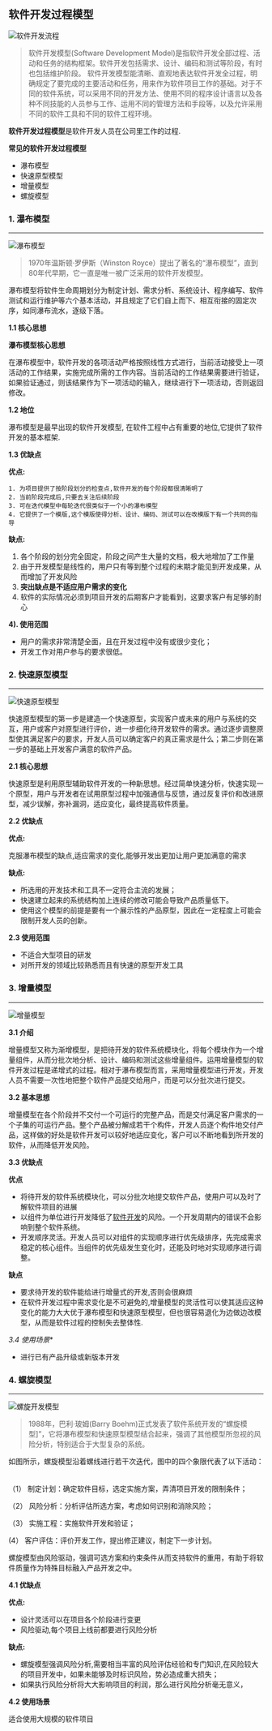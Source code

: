 ## 软件开发过程模型

![软件开发流程](/images/developments.png)

> 软件开发模型(Software Development Model)是指软件开发全部过程、活动和任务的结构框架。软件开发包括需求、设计、编码和测试等阶段，有时也包括维护阶段。 软件开发模型能清晰、直观地表达软件开发全过程，明确规定了要完成的主要活动和任务，用来作为软件项目工作的基础。对于不同的软件系统，可以采用不同的开发方法、使用不同的程序设计语言以及各种不同技能的人员参与工作、运用不同的管理方法和手段等，以及允许采用不同的软件工具和不同的软件工程环境。

**软件开发过程模型**是软件开发人员在公司里工作的过程.

**常见的软件开发过程模型**

- 瀑布模型
- 快速原型模型
- 增量模型
- 螺旋模型

### 1. 瀑布模型

------

![瀑布模型](/images/soft_dev.png)

> 1970年温斯顿·罗伊斯（Winston Royce）提出了著名的“瀑布模型”，直到80年代早期，它一直是唯一被广泛采用的软件开发模型。

瀑布模型将软件生命周期划分为制定计划、需求分析、系统设计、程序编写、软件测试和运行维护等六个基本活动，并且规定了它们自上而下、相互衔接的固定次序，如同瀑布流水，逐级下落。

**1.1 核心思想**

**瀑布模型核心思想**

在瀑布模型中，软件开发的各项活动严格按照线性方式进行，当前活动接受上一项活动的工作结果，实施完成所需的工作内容。当前活动的工作结果需要进行验证，如果验证通过，则该结果作为下一项活动的输入，继续进行下一项活动，否则返回修改。

**1.2 地位**

瀑布模型是最早出现的软件开发模型, 在软件工程中占有重要的地位,它提供了软件开发的基本框架.

**1.3 优缺点**

**优点:**

 	1. 为项目提供了按阶段划分的检查点,软件开发的每个阶段都很清晰明了
 	2. 当前阶段完成后,只要去关注后续阶段
 	3. 可在迭代模型中每轮迭代很类似于一个小的瀑布模型
 	4. 它提供了一个模版,这个模版使得分析、设计、编码、测试可以在改模版下有一个共同的指导

**缺点:**

1. 各个阶段的划分完全固定，阶段之间产生大量的文档，极大地增加了工作量
2. 由于开发模型是线性的，用户只有等到整个过程的末期才能见到开发成果，从而增加了开发风险
3. **突出缺点是不适应用户需求的变化**
4. 软件的实际情况必须到项目开发的后期客户才能看到，这要求客户有足够的耐心

**4). 使用范围**

- 用户的需求非常清楚全面，且在开发过程中没有或很少变化；
- 开发工作对用户参与的要求很低。

### 2. 快速原型模型

------

![快速原型模型](/images/quick_model.png)

快速原型模型的第一步是建造一个快速原型，实现客户或未来的用户与系统的交互，用户或客户对原型进行评价，进一步细化待开发软件的需求。通过逐步调整原型使其满足客户的要求，开发人员可以确定客户的真正需求是什么；第二步则在第一步的基础上开发客户满意的软件产品。

**2.1 核心思想**

快速原型是利用原型辅助软件开发的一种新思想。经过简单快速分析，快速实现一个原型，用户与开发者在试用原型过程中加强通信与反馈，通过反复评价和改进原型，减少误解，弥补漏洞，适应变化，最终提高软件质量。

**2.2 优缺点**

**优点:**

克服瀑布模型的缺点,适应需求的变化,能够开发出更加让用户更加满意的需求

**缺点:**

- 所选用的开发技术和工具不一定符合主流的发展；
- 快速建立起来的系统结构加上连续的修改可能会导致产品质量低下。
- 使用这个模型的前提是要有一个展示性的产品原型，因此在一定程度上可能会限制开发人员的创新。

**2.3 使用范围**

- 不适合大型项目的研发
- 对所开发的领域比较熟悉而且有快速的原型开发工具

### 3. 增量模型

------

![增量模型](/images/add.png)

**3.1 介绍**

增量模型又称为渐增模型，是把待开发的软件系统模块化，将每个模块作为一个增量组件，从而分批次地分析、设计、编码和测试这些增量组件。运用增量模型的软件开发过程是递增式的过程。相对于瀑布模型而言，采用增量模型进行开发，开发人员不需要一次性地把整个软件产品提交给用户，而是可以分批次进行提交。

**3.2 基本思想**

增量模型在各个阶段并不交付一个可运行的完整产品，而是交付满足客户需求的一个子集的可运行产品。整个产品被分解成若干个构件，开发人员逐个构件地交付产品，这样做的好处是软件开发可以较好地适应变化，客户可以不断地看到所开发的软件，从而降低开发风险。

**3.3 优缺点**

**优点**

- 将待开发的软件系统模块化，可以分批次地提交软件产品，使用户可以及时了解软件项目的进展
- 以组件为单位进行开发降低了[软件开发](https://baike.baidu.com/item/%E8%BD%AF%E4%BB%B6%E5%BC%80%E5%8F%91)的风险。一个开发周期内的错误不会影响到整个软件系统。
- 开发顺序灵活。开发人员可以对组件的实现顺序进行优先级排序，先完成需求稳定的核心组件。当组件的优先级发生变化时，还能及时地对实现顺序进行调整。

**缺点**

- 要求待开发的软件能给进行增量式的开发,否则会很麻烦
- 在软件开发过程中需求变化是不可避免的,增量模型的灵活性可以使其适应这种变化的能力大大优于瀑布模型和快速原型模型，但也很容易退化为边做边改模型，从而是软件过程的控制失去整体性.

*3.4 使用场景**

- 进行已有产品升级或新版本开发

### 4. 螺旋模型

------

![螺旋开发模型](/images/screw.png)

> 1988年，巴利·玻姆(Barry Boehm)正式发表了软件系统开发的“螺旋模型]”，它将瀑布模型和快速原型模型结合起来，强调了其他模型所忽视的风险分析，特别适合于大型复杂的系统。

如图所示，螺旋模型沿着螺线进行若干次迭代，图中的四个象限代表了以下活动： 　　

（1） 制定计划：确定软件目标，选定实施方案，弄清项目开发的限制条件； 　　

（2） 风险分析：分析评估所选方案，考虑如何识别和消除风险； 　　

（3） 实施工程：实施软件开发和验证； 　　

   (4） 客户评估：评价开发工作，提出修正建议，制定下一步计划。 

螺旋模型由风险驱动，强调可选方案和约束条件从而支持软件的重用，有助于将软件质量作为特殊目标融入产品开发之中。

**4.1 优缺点**

**优点:**

- 设计灵活可以在项目各个阶段进行变更
- 风险驱动,每个项目上线前都要进行风险分析

**缺点:**

- 螺旋模型强调风险分析,需要相当丰富的风险评估经验和专门知识,在风险较大的项目开发中，如果未能够及时标识风险，势必造成重大损失；
- 如果执行风险分析将大大影响项目的利润，那么进行风险分析毫无意义，

**4.2 使用场景**

适合使用大规模的软件项目

